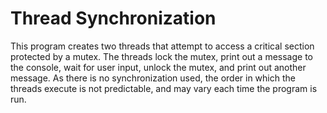 # Thread Synchronization

This program creates two threads that attempt to access a critical section protected by a mutex. The threads lock the mutex, print out a message to the console, wait for user input, unlock the mutex, and print out another message. As there is no synchronization used, the order in which the threads execute is not predictable, and may vary each time the program is run.

